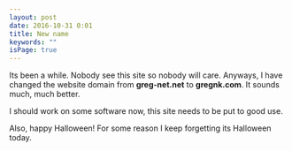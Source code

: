 ```yaml
---
layout: post
date: 2016-10-31 0:01
title: New name
keywords: ""
isPage: true
---
```

Its been a while. Nobody see this site so nobody will care. Anyways, I have changed the website domain from **greg-net.net** to **gregnk.com**. It sounds much, much better.

I should work on some software now, this site needs to be put to good use.

Also, happy Halloween! For some reason I keep forgetting its Halloween today.